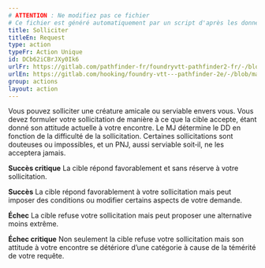 ```yaml
---
# ATTENTION : Ne modifiez pas ce fichier
# Ce fichier est généré automatiquement par un script d'après les données du module Foundry VTT officiel et de sa traduction
title: Solliciter
titleEn: Request
type: action
typeFr: Action Unique
id: DCb62iCBrJXy0Ik6
urlFr: https://gitlab.com/pathfinder-fr/foundryvtt-pathfinder2-fr/-/blob/master/data/actions/DCb62iCBrJXy0Ik6.htm
urlEn: https://gitlab.com/hooking/foundry-vtt---pathfinder-2e/-/blob/master/packs/data/actions.db/request.json
group: actions
layout: action
---
```

Vous pouvez solliciter une créature amicale ou serviable envers vous. Vous devez formuler votre sollicitation de manière à ce que la cible accepte, étant donné son attitude actuelle à votre encontre. Le MJ détermine le DD en fonction de la difficulté de la sollicitation. Certaines sollicitations sont douteuses ou impossibles, et un PNJ, aussi serviable soit‑il, ne les acceptera jamais.

**Succès critique** La cible répond favorablement et sans réserve à votre sollicitation.

**Succès** La cible répond favorablement à votre sollicitation mais peut imposer des conditions ou modifier certains aspects de votre demande.

**Échec** La cible refuse votre sollicitation mais peut proposer une alternative moins extrême.

**Échec critique** Non seulement la cible refuse votre sollicitation mais son attitude à votre encontre se détériore d’une catégorie à cause de la témérité de votre requête.


